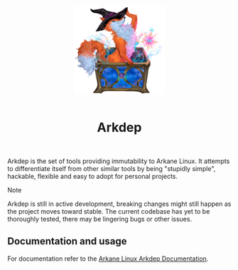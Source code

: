 <div align="center">
	<a href="https://arkanelinux.org" align="center">
		<center align="center">
			<picture>
			 	<img src="https://raw.githubusercontent.com/arkanelinux/artwork/main/originals/arkdep-logo-small.png" alt="Arkdep Logo" align="center" height="200">
			</picture>
		</center>
	</a>
	<br>
	<h1 align="center"><center>Arkdep</center></h1>
</div>
<br>

Arkdep is the set of tools providing immutability to Arkane Linux. It attempts to differentiate itself from other similar tools by being "stupidly simple", hackable, flexible and easy to adopt for personal projects.

> [!NOTE]
> Arkdep is still in active development, breaking changes might still happen as the project moves toward stable. The current codebase has yet to be thoroughly tested, there may be lingering bugs or other issues.

## Documentation and usage
For documentation refer to the [Arkane Linux Arkdep Documentation](https://docs.arkanelinux.org/arkdep/arkdep-usage/).
